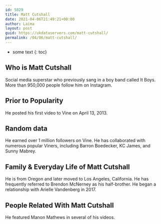```yaml
---
id: 5829
title: Matt Cutshall
date: 2021-04-06T21:49:21+00:00
author: Laima
layout: post
guid: https://ukdataservers.com/matt-cutshall/
permalink: /04/06/matt-cutshall/
---
```


* some text
{: toc}


## Who is Matt Cutshall
                  
                  
                  
Social media superstar who previously sang in a boy band called It Boys. More than 950,000 people follow him on Instagram.
                  
              
            
              
            
                
                
                
## Prior to Popularity
                  
                  
                  
He posted his first video to Vine on April 13, 2013.
                  
              
            
              
            
                
                
                
## Random data
                  
                  
                  
He earned over 1 million followers on Vine. He has collaborated with numerous popular Viners, including Barron Boedecker, KC James, and Sunny Mabrey.
                  
              
            
              
            
                
                
                
## Family & Everyday Life of Matt Cutshall
                  
                  
                  
He is from Oregon and later moved to Los Angeles, California. He has frequently referred to Brendon McNerney as his half-brother. He began a relationship with Arielle Vandenberg in 2017. 
                  
              
            
              
            
                
                
                
## People Related With Matt Cutshall
                  
                  
                  
He featured Manon Mathews in several of his videos. 
                  
              
            
              
            
                
              
            
              
              
            
            
              
            
          
          
          